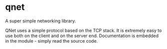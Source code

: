 # qnet
A super simple networking library.

QNet uses a simple protocol based on the TCP stack. It is extremely easy to
use both on the client and on the server end. Documentation is embedded in the
module - simply read the source code.


